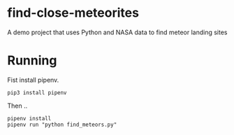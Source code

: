 # find-close-meteorites
A demo project that uses Python and NASA data to find meteor landing sites

# Running
Fist install pipenv.
```
pip3 install pipenv
```

Then ..

```
pipenv install
pipenv run "python find_meteors.py"

```
